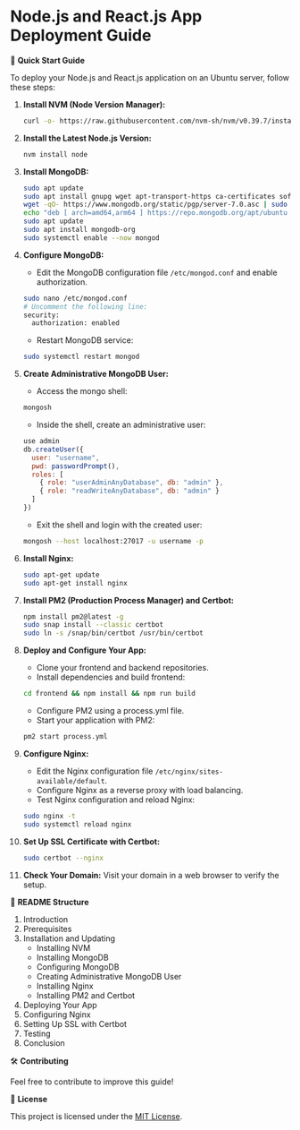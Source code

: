 # Node.js and React.js App Deployment Guide

🚀 **Quick Start Guide**

To deploy your Node.js and React.js application on an Ubuntu server, follow these steps:

1. **Install NVM (Node Version Manager):**
    ```bash
    curl -o- https://raw.githubusercontent.com/nvm-sh/nvm/v0.39.7/install.sh | bash
    ```

2. **Install the Latest Node.js Version:**
    ```bash
    nvm install node
    ```

3. **Install MongoDB:**
    ```bash
    sudo apt update
    sudo apt install gnupg wget apt-transport-https ca-certificates software-properties-common
    wget -qO- https://www.mongodb.org/static/pgp/server-7.0.asc | sudo apt-key add -
    echo "deb [ arch=amd64,arm64 ] https://repo.mongodb.org/apt/ubuntu $(lsb_release -cs)/mongodb-org/7.0 multiverse" | sudo tee /etc/apt/sources.list.d/mongodb-org-7.0.list
    sudo apt update
    sudo apt install mongodb-org
    sudo systemctl enable --now mongod
    ```

4. **Configure MongoDB:**
    - Edit the MongoDB configuration file `/etc/mongod.conf` and enable authorization.
    ```bash
    sudo nano /etc/mongod.conf
    # Uncomment the following line:
    security:
      authorization: enabled
    ```
    - Restart MongoDB service:
    ```bash
    sudo systemctl restart mongod
    ```

5. **Create Administrative MongoDB User:**
    - Access the mongo shell:
    ```bash
    mongosh
    ```
    - Inside the shell, create an administrative user:
    ```javascript
    use admin
    db.createUser({
      user: "username",
      pwd: passwordPrompt(),
      roles: [
        { role: "userAdminAnyDatabase", db: "admin" },
        { role: "readWriteAnyDatabase", db: "admin" }
      ]
    })
    ```
    - Exit the shell and login with the created user:
    ```bash
    mongosh --host localhost:27017 -u username -p
    ```

6. **Install Nginx:**
    ```bash
    sudo apt-get update
    sudo apt-get install nginx
    ```

7. **Install PM2 (Production Process Manager) and Certbot:**
    ```bash
    npm install pm2@latest -g
    sudo snap install --classic certbot
    sudo ln -s /snap/bin/certbot /usr/bin/certbot
    ```

8. **Deploy and Configure Your App:**
    - Clone your frontend and backend repositories.
    - Install dependencies and build frontend:
    ```bash
    cd frontend && npm install && npm run build
    ```
    - Configure PM2 using a process.yml file.
    - Start your application with PM2:
    ```bash
    pm2 start process.yml
    ```

9. **Configure Nginx:**
    - Edit the Nginx configuration file `/etc/nginx/sites-available/default`.
    - Configure Nginx as a reverse proxy with load balancing.
    - Test Nginx configuration and reload Nginx:
    ```bash
    sudo nginx -t
    sudo systemctl reload nginx
    ```

10. **Set Up SSL Certificate with Certbot:**
    ```bash
    sudo certbot --nginx
    ```

11. **Check Your Domain:**
    Visit your domain in a web browser to verify the setup.

📝 **README Structure**

1. Introduction
2. Prerequisites
3. Installation and Updating
    - Installing NVM
    - Installing MongoDB
    - Configuring MongoDB
    - Creating Administrative MongoDB User
    - Installing Nginx
    - Installing PM2 and Certbot
4. Deploying Your App
5. Configuring Nginx
6. Setting Up SSL with Certbot
7. Testing
8. Conclusion

🛠 **Contributing**

Feel free to contribute to improve this guide!

📜 **License**

This project is licensed under the [MIT License](LICENSE).
